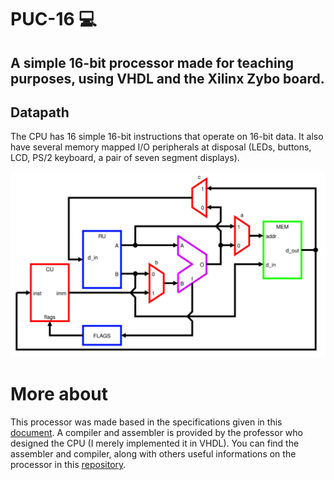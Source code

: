 # PUC-16 💻
## A simple 16-bit processor made for teaching purposes, using VHDL and the Xilinx Zybo board.

## Datapath

The CPU has 16 simple 16-bit instructions that operate on 16-bit data. It also have several memory mapped I/O peripherals at disposal (LEDs, buttons, LCD, PS/2 keyboard, a pair of seven segment displays).

![image](https://github.com/botelhocpp/PUC-16/blob/main/Docs/Datapath.PNG)

# More about

This processor was made based in the specifications given in this [document](https://github.com/botelhocpp/PUC-16/blob/main/Docs/Specs.pdf). A compiler and assembler is provided by the professor who designed the CPU (I merely implemented it in VHDL). You can find the assembler and compiler, along with others useful informations on the processor in this [repository](https://github.com/wcaarls/puc16).
